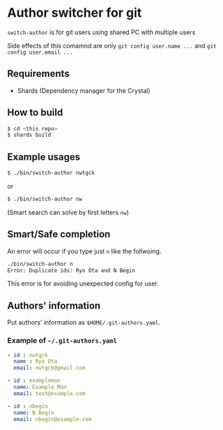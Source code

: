 # Author switcher for git

`switch-author` is for git users using shared PC with multiple users

Side effects of this comamnd are only `git config user.name ...` and `git config user.email ...`

## Requirements

* Shards (Dependency manager for the Crystal)

## How to build

```bash
$ cd <this repo>
$ shards build
```


## Example usages

```bash
$ ./bin/switch-author nwtgck
```

or

```bash
$ ./bin/switch-author nw
```

(Smart search can solve by first letters `nw`)

## Smart/Safe completion

An error will occur if you type just `n` like the follwoing.

```bash
./bin/switch-author n
Error: Duplicate ids: Ryo Ota and N Begin
```
This error is for avoiding unexpected config for user.

## Authors' information

Put authors' information as `$HOME/.git-authors.yaml`.

### Example of `~/.git-authors.yaml`

```yaml
- id : nwtgck
  name : Ryo Ota
  email: nwtgck@gmail.com

- id : exampleman
  name: Example Man
  email: test@example.com

- id : nbegin
  name: N Begin
  email: nbegin@example.com
```
